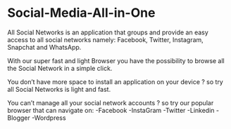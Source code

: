 # Social-Media-All-in-One

All Social Networks is an application that groups and provide an easy access to all social networks namely: Facebook, Twitter, Instagram, Snapchat and WhatsApp.

With our super fast and light Browser you have the possibility to browse all the Social Network in a simple click.

You don’t have more space to install an application on your device ? so try all Social Networks is light and fast.

You can’t manage all your social network accounts ? so try our popular browser that can navigate on:
-Facebook
-InstaGram
-Twitter
-Linkedin
-Blogger
-Wordpress
